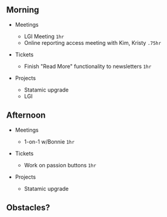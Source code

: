 ## Morning

- Meetings
    - LGI Meeting `1hr`
    - Online reporting access meeting with Kim, Kristy `.75hr`


- Tickets
    - Finish "Read More" functionality to newsletters `1hr`


- Projects
    - Statamic upgrade
    - LGI


## Afternoon

- Meetings
    - 1-on-1 w/Bonnie `1hr`


- Tickets
    - Work on passion buttons `1hr`


- Projects
    - Statamic upgrade


## Obstacles?
